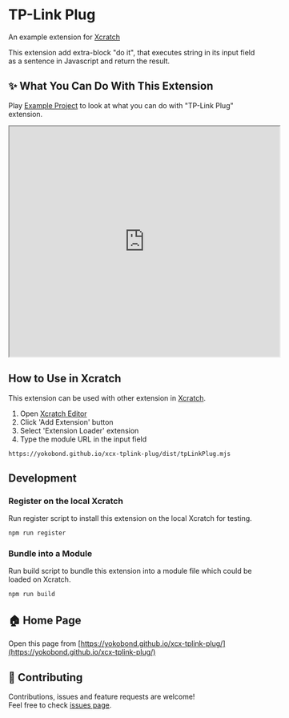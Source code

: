 # TP-Link Plug
An example extension for [Xcratch](https://xcratch.github.io/)

This extension add extra-block "do it", that executes string in its input field as a sentence in Javascript and return the result.


## ✨ What You Can Do With This Extension

Play [Example Project](https://xcratch.github.io/editor/#https://yokobond.github.io/xcx-tplink-plug/projects/example.sb3) to look at what you can do with "TP-Link Plug" extension. 
<iframe src="https://xcratch.github.io/editor/player#https://yokobond.github.io/xcx-tplink-plug/projects/example.sb3" width="540px" height="460px"></iframe>


## How to Use in Xcratch

This extension can be used with other extension in [Xcratch](https://xcratch.github.io/). 
1. Open [Xcratch Editor](https://xcratch.github.io/editor)
2. Click 'Add Extension' button
3. Select 'Extension Loader' extension
4. Type the module URL in the input field 
```
https://yokobond.github.io/xcx-tplink-plug/dist/tpLinkPlug.mjs
```

## Development

### Register on the local Xcratch

Run register script to install this extension on the local Xcratch for testing.

```sh
npm run register
```

### Bundle into a Module

Run build script to bundle this extension into a module file which could be loaded on Xcratch.

```sh
npm run build
```

## 🏠 Home Page

Open this page from [https://yokobond.github.io/xcx-tplink-plug/](https://yokobond.github.io/xcx-tplink-plug/)


## 🤝 Contributing

Contributions, issues and feature requests are welcome!<br />Feel free to check [issues page](https://github.com/yokobond/xcx-tplink-plug/issues). 

